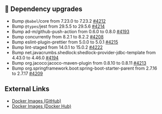 ## 🔨 Dependency upgrades

- Bump `@babel`/core from 7.23.0 to 7.23.2 [#4212](https://github.com/urlaubsverwaltung/urlaubsverwaltung/pull/4212)
- Bump `@types`/jest from 29.5.5 to 29.5.6 [#4214](https://github.com/urlaubsverwaltung/urlaubsverwaltung/pull/4214)
- Bump ad-m/github-push-action from 0.6.0 to 0.8.0 [#4193](https://github.com/urlaubsverwaltung/urlaubsverwaltung/pull/4193)
- Bump concurrently from 8.2.1 to 8.2.2 [#4208](https://github.com/urlaubsverwaltung/urlaubsverwaltung/pull/4208)
- Bump eslint-plugin-prettier from 5.0.0 to 5.0.1 [#4215](https://github.com/urlaubsverwaltung/urlaubsverwaltung/pull/4215)
- Bump lint-staged from 14.0.1 to 15.0.2 [#4222](https://github.com/urlaubsverwaltung/urlaubsverwaltung/pull/4222)
- Bump net.javacrumbs.shedlock:shedlock-provider-jdbc-template from 4.43.0 to 4.46.0 [#4194](https://github.com/urlaubsverwaltung/urlaubsverwaltung/pull/4194)
- Bump org.jacoco:jacoco-maven-plugin from 0.8.10 to 0.8.11 [#4213](https://github.com/urlaubsverwaltung/urlaubsverwaltung/pull/4213)
- Bump org.springframework.boot:spring-boot-starter-parent from 2.7.16 to 2.7.17 [#4209](https://github.com/urlaubsverwaltung/urlaubsverwaltung/pull/4209)
## External Links

- [Docker Images (GitHub)](https://github.com/urlaubsverwaltung/urlaubsverwaltung/pkgs/container/urlaubsverwaltung)
- [Docker Images (Docker Hub)](https://hub.docker.com/r/urlaubsverwaltung/urlaubsverwaltung)
